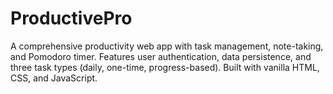 # ProductivePro
A comprehensive productivity web app with task management, note-taking, and Pomodoro timer. Features user authentication, data persistence, and three task types (daily, one-time, progress-based). Built with vanilla HTML, CSS, and JavaScript.
